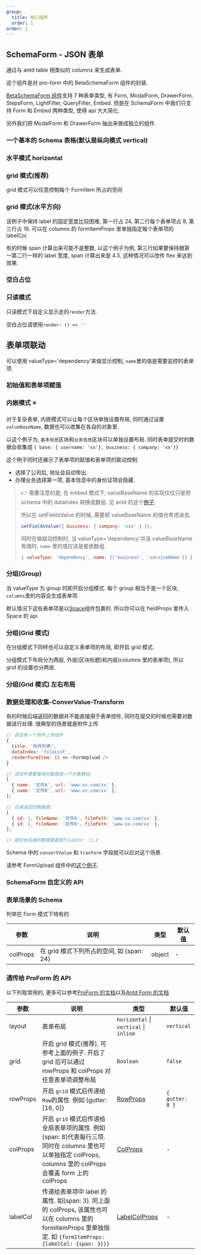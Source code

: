 ```yaml
---
group:
  title: 核心组件
  order: 1
order: 1
---
```


## SchemaForm - JSON 表单

通过与 antd table 相类似的 columns 来生成表单.

这个组件是对 pro-form 中的 BetaSchemaForm 组件的封装.

[BetaSchemaForm 组件](https://procomponents.ant.design/components/schema-form#proformlayouttype)支持 7 种表单类型, 有 Form, ModalForm, DrawerForm, StepsForm, LightFilter, QueryFilter, Embed. 但是在 SchemaForm 中我们只支持 Form 和 Embed 两种类型, 使得 api 大大简化.

另外我们把 ModalForm 和 DrawerForm 抽出来做成独立的组件.

### 一个基本的 Schema 表格(默认是纵向模式 vertical)

<code src="./basic/index.tsx"></code>

### 水平模式 horizontal

<code src="./horizontal/index.tsx"></code>

### grid 模式(推荐)

grid 模式可以任意控制每个 FormItem 所占的空间

<code src="./grid/index.tsx"></code>

### grid 模式(水平方向)

该例子中保持 label 的固定宽度比较困难, 第一行占 24, 第二行每个表单项占 8, 第三行占 16. 可以在 columns 的 formItemProps 里单独指定每个表单项的 labelCol.

有的时候 span 计算出来可能不是整数, 以这个例子为例, 第三行如果要保持跟第一第二行一样的 label 宽度, span 计算出来是 4.5, 这种情况可以改传 flex 来达到效果.

<code src="./gridHorizontal/index.tsx"></code>

### 空白占位

<code src="./placeholder/index.tsx"></code>

### 只读模式

只读模式下自定义显示走的`render`方法.

空白占位请使用`render: () => ''`

<code src="./readonly/index.tsx"></code>

## 表单项联动

可以使用 valueType='dependency'来做显示控制, `name`里的值是需要监控的表单项.

<code src="./dependency/index.tsx"></code>

### 初始值和表单项赋值

<code src="./initValue/index.tsx"></code>

### 内嵌模式 ⭐

对于复杂表单, 内嵌模式可以让每个区块单独设置布局, 同时通过设置`valueBaseName`, 数据也可以收集在各自的对象里.

以这个例子为, `基本信息`区块和`业务信息`区块可以单独设置布局. 同时表单提交时的数据会收集成 `{ base: { username: 'xx'}, business: { company: 'xx'}}`

<code src="./embed/index.tsx"></code>

这个例子同时还展示了表单项的赋值和表单项的联动控制.

- 选择了公司后, 地址会自动带出.
- 办理业务选择第一项, 基本信息中的身份证项会隐藏.

> 👉 需要注意的是, 在 embed 模式下, valueBaseName 的实现仅仅只是把 schema 中的 dataIndex 转换成数组. 见 antd 的这个[例子](https://ant.design/components/form-cn/#components-form-demo-nest-messages).
>
> 所以在 setFieldsValue 的时候, 需要把 valueBaseName 的值也考虑进去.
>
> ```js
> setFieldsValue({ business: { company: 'xxx' } });
> ```
>
> 同时在做联动控制时, 当 valueType='dependency'并且 valueBaseName 有值时, `name` 里的值应该是套嵌数组.
>
> ```js
> { valueType: 'dependency', name: [['business', 'serviceName']] } 👈
> ```

### 分组(Group)

当 valueType 为 group 时即开启分组模式. 每个 group 相当于是一个区块, `columns`里的内容会生成表单项.

默认情况下这些表单项是以[Space](https://ant.design/components/space-cn/#API)组件包裹的. 所以你可以在 fieldProps 里传入 Space 的 api

<code src="./group/index.tsx"></code>

### 分组(Grid 模式)

在分组模式下同样也可以自定义表单项的布局, 即开启 grid 模式.

分组模式下布局分为两层, 外层(区块标题)和内层(columns 里的表单项), 所以 grid 的设置也分两层.

<code src="./groupGrid/index.tsx"></code>

### 分组(Grid 模式) 左右布局

<code src="./groupGridHorizontal/index.tsx"></code>

### 数据处理和收集-ConverValue-Transform

有的时候后端返回的数据并不能直接用于表单控件, 同时在提交的时候也需要对数据进行处理. 很典型的场景就是附件上传.

```js
// 假设有一个附件上传组件
{
  title: '附件列表',
  dataIndex: 'fileList',
  renderFormItem: () => <FormUpload />
}

// 该组件需要接收的数据是一个对象数组.
[
  { name: '文件A', url: 'www.xx.com/xx' },
  { name: '文件B', url: 'www.xx.com/xx' },
];

// 后端返回的数据是:
[
  { id: 1, fileName: '文件A', filePath: 'www.xx.com/xx' },
  { id: 2, fileName: '文件B', filePath: 'www.xx.com/xx' },
];

// 提交给后端的数据需要是fileIds: '1,2'

```

Schema 中的 `convertValue` 和 `tranform` 字段就可以应对这个场景.

请参考 FormUpload 组件中的[这个例子](/components/form-upload#数据收集).

<code src="../../components/FormUpload/dataSubmit/index"></code>

### SchemaForm 自定义的 API

<API exports='["Self"]' hideTitle src="../../../src/SchemaForm/index.tsx"></API>

### 表单场景的 Schema

列举在 Form 模式下特有的

| 参数     | 说明                                      | 类型   | 默认值 |
| -------- | ----------------------------------------- | ------ | ------ |
| colProps | 在 grid 模式下列所占的空间, 如 {span: 24} | object | -      |

### 透传给 ProForm 的 API

以下列取常用的, 更多可以参考[ProForm 的文档](https://procomponents.ant.design/components/form#proform)以及[Antd Form 的文档](https://ant.design/components/form-cn/#API)

| 参数 | 说明 | 类型 | 默认值 |
| --- | --- | --- | --- |
| layout | 表单布局 | `horizontal` \| `vertical` \| `inline` | `vertical` |
| grid | 开启 grid 模式(推荐), 可参考上面的例子. 开启了 grid 后可以通过 rowProps 和 colProps 对任意表单项调整布局 | `Boolean` | `false` |
| rowProps | 开启 `grid` 模式后传递给 `Row`的属性. 例如 {gutter: [16, 0]} | [RowProps](https://ant.design/components/grid/#Row) | `{ gutter: 8 }` |
| colProps | 开启 `grid` 模式后传递给全局表单项的属性. 例如 {span: 8}代表每行三项. 同时在 columns 里也可以单独指定 colProps, columns 里的 colProps 会覆盖 form 上的 colProps | [ColProps](https://ant.design/components/grid/#Col) | - |
| labelCol | 传递给表单项中 label 的属性. 如{span: 3}. 同上面的 colProps, 该属性也可以在 columns 里的 formItemProps 里单独指定. 如 `{formItemProps: {labelCol: {span: 3}}}` | [LabelColProps](https://ant.design/components/grid-cn/#Col) | - |

```

```
